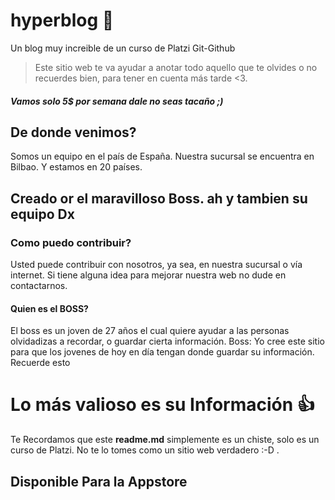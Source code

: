 # hyperblog 💚
Un blog muy increible de un curso de Platzi Git-Github
> Este sitio web te va ayudar a anotar todo aquello que te olvides o no recuerdes bien, para tener en cuenta más tarde <3.
##### Vamos solo 5$ por semana dale no seas tacaño ;)
## De donde venimos?
Somos un equipo en el país de España. Nuestra sucursal se encuentra en Bilbao.
Y estamos en 20 países.
## Creado or el maravilloso Boss. ah y tambien su equipo Dx
### Como puedo contribuir?
Usted puede contribuir con nosotros,  ya sea, en nuestra sucursal o vía internet. Si tiene alguna idea para mejorar nuestra web no dude en contactarnos.
#### Quien es el BOSS?
El boss es un joven de 27 años el cual quiere ayudar a las personas olvidadizas a recordar, o guardar cierta información. Boss: Yo cree este sitio para que los jovenes de hoy en día tengan donde guardar su información. Recuerde esto
# Lo más valioso es su Información 👍
Te Recordamos que este **readme.md** simplemente es un chiste, solo es un curso de Platzi. No te lo tomes como un sitio web verdadero :-D .
## Disponible Para la Appstore